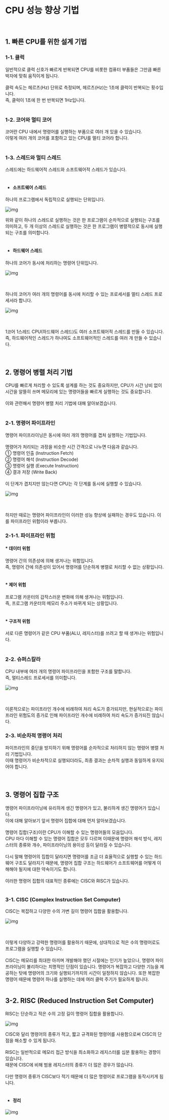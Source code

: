 # CPU 성능 향상 기법
</br>

## 1. 빠른 CPU를 위한 설계 기법
### 1-1. 클럭
일반적으로 클럭 신호가 빠르게 반복되면 CPU를 비롯한 컴퓨터 부품들은 그만큼 빠른 박자에 맞춰 움직이게 됩니다.
</br>
</br>
클럭 속도는 헤르츠(Hz) 단위로 측정되며, 헤르츠(Hz)는 1초에 클럭이 반복되는 횟수입니다.  
즉, 클럭이 1초에 한 번 반복되면 1Hz입니다.
</br>
</br>
### 1-2. 코어와 멀티 코어
코어란 CPU 내에서 명령어를 실행하는 부품으로 여러 개 있을 수 있습니다.  
이렇게 여러 개의 코어를 포함하고 있는 CPU를 멀티 코어라 합니다.
</br>
</br>
### 1-3. 스레드와 멀티 스레드
스레드에는 하드웨어적 스레드와 소프트웨어적 스레드가 있습니다.
</br>
</br>
* #### 소프트웨어 스레드
하나의 프로그램에서 독립적으로 실행되는 단위입니다.

![img](../image/정현주-image3.png)

위와 같이 하나의 스레드로 실행하는 것은 한 프로그램이 순차적으로 실행되는 구조를 의미하고, 두 개 이상의 스레드로 실행하는 것은 한 프로그램이 병렬적으로 동시에 실행되는 구조를 의미합니다.
</br>
</br>
* #### 하드웨어 스레드
하나의 코어가 동시에 처리하는 명령어 단위입니다.

![img](../image/정현주-image1.png)

</br>
</br>
하나의 코어가 여러 개의 명령어를 동시에 처리할 수 있는 프로세서를 멀티 스레드 프로세서라 합니다.

![img](../image/정현주-image2.png)

</br>
</br>
1코어 1스레드 CPU(하드웨어 스레드)도 여러 소프트웨어적 스레드를 만들 수 있습니다.  
즉, 하드웨어적인 스레드가 하나여도 소프트웨어적인 스레드를 여러 개 만들 수 있습니다.
</br>
</br>
</br>

## 2. 명령어 병렬 처리 기법
CPU를 빠르게 처리할 수 있도록 설계를 하는 것도 중요하지만, CPU가 시간 낭비 없이 시간을 알뜰히 쓰며 메모리에 있는 명령어들을 빠르게 실행하는 것도 중요합니다.
</br>
</br>
이와 관련해서 명령어 병렬 처리 기법에 대해 알아보겠습니다.
</br>
</br>
### 2-1. 명령어 파이프라인
명령어 파이프라이닝은 동시에 여러 개의 명령어를 겹처 실행하는 기법입니다.
</br>
</br>
명령어가 처리되는 과정을 비슷한 시간 간격으로 나누면 다음과 같습니다.  
① 명령어 인출 (Instruction Fetch)  
② 명령어 해석 (Instruction Decode)  
③ 명령어 실행 (Execute Instruction)  
④ 결과 저장 (Write Back)
</br>
</br>
이 단계가 겹치지만 않는다면 CPU는 각 단계를 동시에 실행할 수 있습니다.

![img](../image/정현주-image4.png)

</br>
</br>
하지만 때로는 명령어 파이프라인이 이러한 성능 향상에 실패하는 경우도 있습니다. 이를 파이프라인 위험이라 부릅니다.
</br>

### 2-1-1. 파이프라인 위험
#### * 데이터 위험
명령어 간의 의존성에 의해 생겨나는 위험입니다.  
즉, 명령어 간에 의존성이 있어서 명령어를 단순하게 병렬로 처리할 수 없는 상황입니다.
</br>
</br>
#### * 제어 위험
프로그램 카운터의 갑작스러운 변화에 의해 생겨나는 위험입니다.  
즉, 프로그램 카운터의 메모리 주소가 바뀌게 되는 상황입니다.
</br>
</br>
#### * 구조적 위험
서로 다른 명령어가 같은 CPU 부품(ALU, 레지스터)를 쓰려고 할 때 생겨나는 위험입니다.
</br>
</br>
### 2-2. 슈퍼스칼라
CPU 내부에 여러 개의 명령어 파이프라인을 포함한 구조를 말합니다.  
즉, 멀티스레드 프로세서를 의미합니다.

![img](../image/정현주-image5.png)

</br>
</br>
이론적으로는 파이프라인 개수에 비례하여 처리 속도가 증가되지만, 현실적으로는 파이프라인 위험도의 증가로 인해 파이프라인 개수에 비례하여 처리 속도가 증가되진 않습니다.
</br>

### 2-3. 비순차적 명령어 처리
파이프라인의 중단을 방지하기 위해 명령어를 순차적으로 처리하지 않는 명령어 병렬 처리 기법입니다.  
이때 명령어가 비순차적으로 실행되더라도, 최종 결과는 순차적 실행과 동일하게 유지되어야 합니다.
</br>
</br>
</br>
## 3. 명령어 집합 구조
명령어 파이프라이닝에 유리하게 생긴 명령어가 있고, 불리하게 생긴 명령어가 있습니다.  
이에 대해 알아보기 앞서 명령어 집합에 대해 먼저 알아보겠습니다.
</br>
</br>
명령어 집합(구조)이란 CPU가 이해할 수 있는 명령어들의 모음입니다.  
CPU 마다 이해할 수 있는 명령어 집합은 모두 다르며 이때문에 명령어 해석 방식, 레지스터의 종류와 개수, 파이프라이닝의 용이성 등이 달라질 수 있습니다.
</br>
</br>
다시 말해 명령어의 집합이 달라지면 명령어를 조금 더 효율적으로 실행할 수 있는 하드웨어 구조도 달라지기 때문에, 명령어 집합 구조는 하드웨어가 소프트웨어를 어떻게 이해해야 될지에 대한 약속이기도 합니다.
</br>
</br>
이러한 명령어 집합의 대표적인 종류에는 CISC와 RISC가 있습니다.
</br>
</br>
### 3-1. CISC (Complex Instruction Set Computer)
CISC는 복잡하고 다양한 수의 가변 길이 명령어 집합을 활용합니다.

![img](../image/정현주-image6.png)

</br>
</br>
이렇게 다양하고 강력한 명령어를 활용하기 때문에, 상대적으로 적은 수의 명령어로도 프로그램을 실행할 수 있습니다.
</br>
</br>
CISC는 메모리를 최대한 아끼며 개발해야 했던 시절에는 인기가 높았으나, 명령어 파이프라이닝이 불리하다는 치명적인 단점이 있습니다.  
명령어가 복잡하고 다양한 기능을 제공하는 탓에 명령어의 크기와 실행되기까지의 시간이 일정하지 않습니다.  
또한 복잡한 명령어 때문에 명령어 하나를 실행하는 데에 여러 클럭 주기가 필요하게 됩니다.
</br>
</br>

## 3-2. RISC (Reduced Instruction Set Computer)
RISC는 단순하고 적은 수의 고정 길이 명령어 집합을 활용합니다.

![img](../image/정현주-image7.png)

CISC와 달리 명령어의 종류가 적고, 짧고 규격화된 명령어를 사용함으로써 CISC의 단점을 해소할 수 있게 됩니다.
</br>
</br>
RISC는 일반적으로 메모리 접근 방식을 최소화하고 레지스터를 십분 활용하는 경향이 있습니다.  
때문에 CISC에 비해 범용 레지스터의 종류가 더 많은 경우가 많습니다.
</br>
</br>
다만 명령어 종류가 CISC보다 적기 때문에 더 많은 명령어로 프로그램을 동작시키게 됩니다.
</br>
</br>
* #### 정리

![img](../image/정현주-image8.png)

</br>
